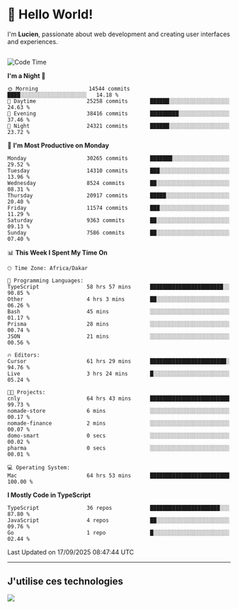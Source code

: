 # 👋 Hello World!

I'm **Lucien**, passionate about web development and creating user interfaces and experiences.

##

<!--START_SECTION:waka-->
![Code Time](http://img.shields.io/badge/Code%20Time-3%2C772%20hrs%2010%20mins-blue)

**I'm a Night 🦉** 

```text
🌞 Morning                14544 commits       ████░░░░░░░░░░░░░░░░░░░░░   14.18 % 
🌆 Daytime                25258 commits       ██████░░░░░░░░░░░░░░░░░░░   24.63 % 
🌃 Evening                38416 commits       █████████░░░░░░░░░░░░░░░░   37.46 % 
🌙 Night                  24321 commits       ██████░░░░░░░░░░░░░░░░░░░   23.72 % 
```
📅 **I'm Most Productive on Monday** 

```text
Monday                   30265 commits       ███████░░░░░░░░░░░░░░░░░░   29.52 % 
Tuesday                  14310 commits       ███░░░░░░░░░░░░░░░░░░░░░░   13.96 % 
Wednesday                8524 commits        ██░░░░░░░░░░░░░░░░░░░░░░░   08.31 % 
Thursday                 20917 commits       █████░░░░░░░░░░░░░░░░░░░░   20.40 % 
Friday                   11574 commits       ███░░░░░░░░░░░░░░░░░░░░░░   11.29 % 
Saturday                 9363 commits        ██░░░░░░░░░░░░░░░░░░░░░░░   09.13 % 
Sunday                   7586 commits        ██░░░░░░░░░░░░░░░░░░░░░░░   07.40 % 
```


📊 **This Week I Spent My Time On** 

```text
🕑︎ Time Zone: Africa/Dakar

💬 Programming Languages: 
TypeScript               58 hrs 57 mins      ███████████████████████░░   90.85 % 
Other                    4 hrs 3 mins        ██░░░░░░░░░░░░░░░░░░░░░░░   06.26 % 
Bash                     45 mins             ░░░░░░░░░░░░░░░░░░░░░░░░░   01.17 % 
Prisma                   28 mins             ░░░░░░░░░░░░░░░░░░░░░░░░░   00.74 % 
JSON                     21 mins             ░░░░░░░░░░░░░░░░░░░░░░░░░   00.56 % 

🔥 Editors: 
Cursor                   61 hrs 29 mins      ████████████████████████░   94.76 % 
Live                     3 hrs 24 mins       █░░░░░░░░░░░░░░░░░░░░░░░░   05.24 % 

🐱‍💻 Projects: 
cnly                     64 hrs 43 mins      █████████████████████████   99.73 % 
nomade-store             6 mins              ░░░░░░░░░░░░░░░░░░░░░░░░░   00.17 % 
nomade-finance           2 mins              ░░░░░░░░░░░░░░░░░░░░░░░░░   00.07 % 
domo-smart               0 secs              ░░░░░░░░░░░░░░░░░░░░░░░░░   00.02 % 
pharma                   0 secs              ░░░░░░░░░░░░░░░░░░░░░░░░░   00.01 % 

💻 Operating System: 
Mac                      64 hrs 53 mins      █████████████████████████   100.00 % 
```

**I Mostly Code in TypeScript** 

```text
TypeScript               36 repos            ██████████████████████░░░   87.80 % 
JavaScript               4 repos             ██░░░░░░░░░░░░░░░░░░░░░░░   09.76 % 
Go                       1 repo              █░░░░░░░░░░░░░░░░░░░░░░░░   02.44 % 
```




 Last Updated on 17/09/2025 08:47:44 UTC
<!--END_SECTION:waka-->
---

## J'utilise ces technologies

<p align="left">
  <a href="https://skillicons.dev">
    <img src="https://skillicons.dev/icons?i=ts,js,go,ruby,css,scss,tailwind,react,vite,nextjs,docker,figma,ableton" />
  </a>
</p>

